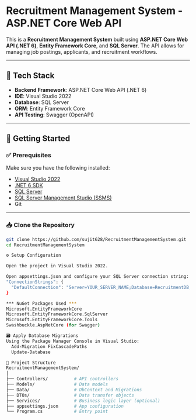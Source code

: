 # Recruitment Management System - ASP.NET Core Web API

This is a **Recruitment Management System** built using **ASP.NET Core Web API (.NET 6)**, **Entity Framework Core**, and **SQL Server**. The API allows for managing job postings, applicants, and recruitment workflows.

---

## 🔧 Tech Stack

- **Backend Framework**: ASP.NET Core Web API (.NET 6)
- **IDE**: Visual Studio 2022
- **Database**: SQL Server
- **ORM**: Entity Framework Core
- **API Testing**: Swagger (OpenAPI)

---

## 🚀 Getting Started

### ✅ Prerequisites

Make sure you have the following installed:

- [Visual Studio 2022](https://visualstudio.microsoft.com/vs/)
- [.NET 6 SDK](https://dotnet.microsoft.com/en-us/download/dotnet/6.0)
- [SQL Server](https://www.microsoft.com/en-us/sql-server/sql-server-downloads)
- [SQL Server Management Studio (SSMS)](https://learn.microsoft.com/en-us/sql/ssms/download-sql-server-management-studio-ssms)
- Git

---

### 📥 Clone the Repository

```bash
git clone https://github.com/sujit628/RecruitmentManagementSystem.git
cd RecruitmentManagementSystem

⚙️ Setup Configuration

Open the project in Visual Studio 2022.

Open appsettings.json and configure your SQL Server connection string:
"ConnectionStrings": {
  "DefaultConnection": "Server=YOUR_SERVER_NAME;Database=RecruitmentDB;Trusted_Connection=True;"
}

*** NuGet Packages Used ***
Microsoft.EntityFrameworkCore
Microsoft.EntityFrameworkCore.SqlServer
Microsoft.EntityFrameworkCore.Tools
Swashbuckle.AspNetCore (for Swagger)

🗃️ Apply Database Migrations
Using the Package Manager Console in Visual Studio:
  Add-Migration FixCascadePaths
  Update-Database

📁 Project Structure
RecruitmentManagementSystem/
│
├── Controllers/          # API controllers
├── Models/               # Data models
├── Data/                 # DbContext and Migrations
├── DTOs/                 # Data transfer objects
├── Services/             # Business logic layer (optional)
├── appsettings.json      # App configuration
└── Program.cs            # Entry point

